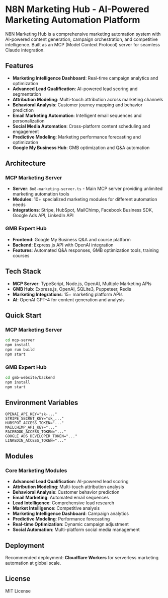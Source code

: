 # N8N Marketing Hub - AI-Powered Marketing Automation Platform

N8N Marketing Hub is a comprehensive marketing automation system with AI-powered content generation, campaign orchestration, and competitive intelligence. Built as an MCP (Model Context Protocol) server for seamless Claude integration.

## Features

- **Marketing Intelligence Dashboard**: Real-time campaign analytics and optimization
- **Advanced Lead Qualification**: AI-powered lead scoring and segmentation  
- **Attribution Modeling**: Multi-touch attribution across marketing channels
- **Behavioral Analysis**: Customer journey mapping and behavior prediction
- **Email Marketing Automation**: Intelligent email sequences and personalization
- **Social Media Automation**: Cross-platform content scheduling and engagement
- **Predictive Modeling**: Marketing performance forecasting and optimization
- **Google My Business Hub**: GMB optimization and Q&A automation

## Architecture

### MCP Marketing Server
- **Server**: `8n8-marketing-server.ts` - Main MCP server providing unlimited marketing automation tools
- **Modules**: 10+ specialized marketing modules for different automation needs
- **Integrations**: Stripe, HubSpot, MailChimp, Facebook Business SDK, Google Ads API, LinkedIn API

### GMB Expert Hub
- **Frontend**: Google My Business Q&A and course platform
- **Backend**: Express.js API with OpenAI integration
- **Features**: Automated Q&A responses, GMB optimization tools, training courses

## Tech Stack

- **MCP Server**: TypeScript, Node.js, OpenAI, Multiple Marketing APIs
- **GMB Hub**: Express.js, OpenAI, SQLite3, Puppeteer, Redis
- **Marketing Integrations**: 15+ marketing platform APIs
- **AI**: OpenAI GPT-4 for content generation and analysis

## Quick Start

### MCP Marketing Server

```bash
cd mcp-server
npm install
npm run build
npm start
```

### GMB Expert Hub

```bash
cd gmb-website/backend
npm install
npm start
```

## Environment Variables

```env
OPENAI_API_KEY="sk-..."
STRIPE_SECRET_KEY="sk_..."
HUBSPOT_ACCESS_TOKEN="..."
MAILCHIMP_API_KEY="..."
FACEBOOK_ACCESS_TOKEN="..."
GOOGLE_ADS_DEVELOPER_TOKEN="..."
LINKEDIN_ACCESS_TOKEN="..."
```

## Modules

### Core Marketing Modules
- **Advanced Lead Qualification**: AI-powered lead scoring
- **Attribution Modeling**: Multi-touch attribution analysis
- **Behavioral Analysis**: Customer behavior prediction
- **Email Marketing**: Automated email sequences
- **Lead Intelligence**: Comprehensive lead research
- **Market Intelligence**: Competitive analysis
- **Marketing Intelligence Dashboard**: Campaign analytics
- **Predictive Modeling**: Performance forecasting
- **Real-time Optimization**: Dynamic campaign adjustment
- **Social Automation**: Multi-platform social media management

## Deployment

Recommended deployment: **Cloudflare Workers** for serverless marketing automation at global scale.

## License

MIT License